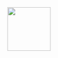 <div id="header" align="center">
  <img src="https://media.giphy.com/media/VPnfM9bmR0ZaQo3qtK/giphy.gif](https://tenor.com/fLPNSPqk32f.gif" width="100"/>
</div>

